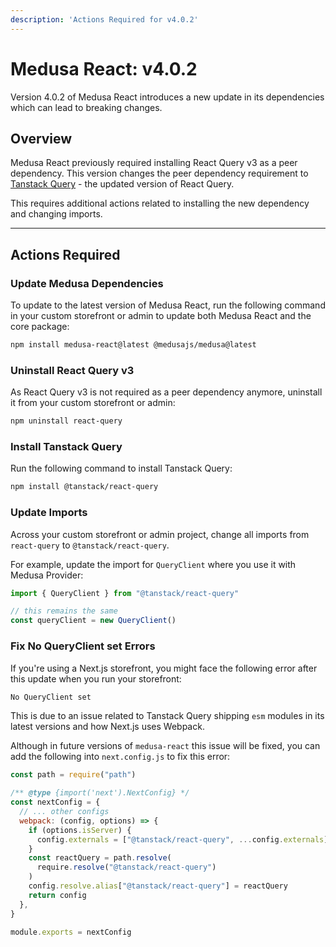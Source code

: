 ```yaml
---
description: 'Actions Required for v4.0.2'
---
```


# Medusa React: v4.0.2

Version 4.0.2 of Medusa React introduces a new update in its dependencies which can lead to breaking changes.

## Overview

Medusa React previously required installing React Query v3 as a peer dependency. This version changes the peer dependency requirement to [Tanstack Query](https://tanstack.com/query/latest/docs/react/overview) - the updated version of React Query.

This requires additional actions related to installing the new dependency and changing imports.

---

## Actions Required

### Update Medusa Dependencies

To update to the latest version of Medusa React, run the following command in your custom storefront or admin to update both Medusa React and the core package:

```bash npm2yarn
npm install medusa-react@latest @medusajs/medusa@latest
```

### Uninstall React Query v3

As React Query v3 is not required as a peer dependency anymore, uninstall it from your custom storefront or admin:

```bash npm2yarn
npm uninstall react-query
```

### Install Tanstack Query

Run the following command to install Tanstack Query:

```bash npm2yarn
npm install @tanstack/react-query
```

### Update Imports

Across your custom storefront or admin project, change all imports from `react-query` to `@tanstack/react-query`.

For example, update the import for `QueryClient` where you use it with Medusa Provider:

```ts
import { QueryClient } from "@tanstack/react-query"

// this remains the same
const queryClient = new QueryClient()
```

### Fix No QueryClient set Errors

If you're using a Next.js storefront, you might face the following error after this update when you run your storefront:

```bash
No QueryClient set
```

This is due to an issue related to Tanstack Query shipping `esm` modules in its latest versions and how Next.js uses Webpack.

Although in future versions of `medusa-react` this issue will be fixed, you can add the following into `next.config.js` to fix this error:

```js
const path = require("path")

/** @type {import('next').NextConfig} */
const nextConfig = {
  // ... other configs
  webpack: (config, options) => {
    if (options.isServer) {
      config.externals = ["@tanstack/react-query", ...config.externals]
    }
    const reactQuery = path.resolve(
      require.resolve("@tanstack/react-query")
    )
    config.resolve.alias["@tanstack/react-query"] = reactQuery
    return config
  },
}

module.exports = nextConfig
```
